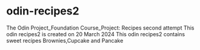 # odin-recipes2
The Odin Project_Foundation Course_Project: Recipes second attempt
This odin recipes2 is created on 20 March 2024
This odin recipes2 contains sweet recipes
Brownies,Cupcake and Pancake